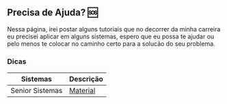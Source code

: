 ## Precisa de Ajuda? 🆘

Nessa página, irei postar alguns tutoriais que no decorrer da minha carreira eu precisei aplicar em alguns sistemas, espero que eu possa te ajudar ou pelo menos te colocar no caminho certo para a solucão do seu problema.

### Dicas

 Sistemas | Descrição|
| --- | --- |
| Senior Sistemas | [Material](https://github.com/gfvendra/gfvendra/blob/main/help/SeniorSistemas/readme.md) |
